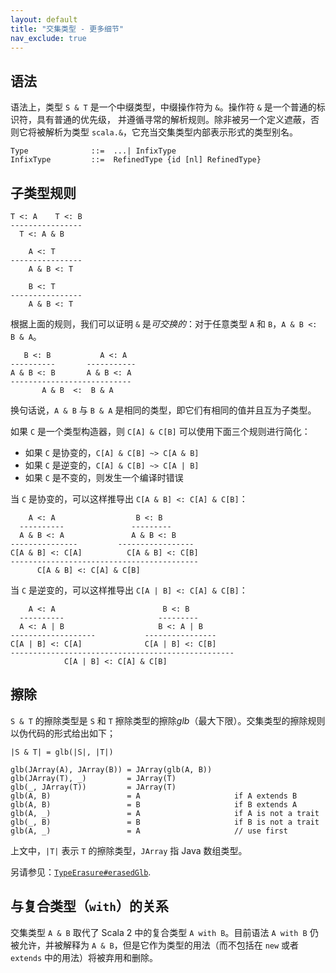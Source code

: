 ```yaml
---
layout: default
title: "交集类型 - 更多细节"
nav_exclude: true
---
```


## 语法

语法上，类型 `S & T` 是一个中缀类型，中缀操作符为 `&`。操作符 `&` 是一个普通的标识符，具有普通的优先级，
并遵循寻常的解析规则。除非被另一个定义遮蔽，否则它将被解析为类型 `scala.&`，它充当交集类型内部表示形式的类型别名。

```
Type              ::=  ...| InfixType
InfixType         ::=  RefinedType {id [nl] RefinedType}
```

## 子类型规则

```
T <: A    T <: B
----------------
  T <: A & B

    A <: T
----------------
    A & B <: T

    B <: T
----------------
    A & B <: T
```

根据上面的规则，我们可以证明 `&` 是*可交换的*：对于任意类型 `A` 和 `B`，`A & B <: B & A`。

```
   B <: B           A <: A
----------       -----------
A & B <: B       A & B <: A
---------------------------
       A & B  <:  B & A
```

换句话说，`A & B` 与 `B & A` 是相同的类型，即它们有相同的值并且互为子类型。

如果 `C` 是一个类型构造器，则 `C[A] & C[B]` 可以使用下面三个规则进行简化：

- 如果 `C` 是协变的，`C[A] & C[B] ~> C[A & B]`
- 如果 `C` 是逆变的，`C[A] & C[B] ~> C[A | B]`
- 如果 `C` 是不变的，则发生一个编译时错误


当 `C` 是协变的，可以这样推导出 `C[A & B] <: C[A] & C[B]`：

```
    A <: A                  B <: B
  ----------               ---------
  A & B <: A               A & B <: B
---------------         -----------------
C[A & B] <: C[A]          C[A & B] <: C[B]
------------------------------------------
      C[A & B] <: C[A] & C[B]
```

当 `C` 是逆变的，可以这样推导出 `C[A | B] <: C[A] & C[B]`：

```
    A <: A                        B <: B
  ----------                     ---------
  A <: A | B                     B <: A | B
-------------------           ----------------
C[A | B] <: C[A]              C[A | B] <: C[B]
--------------------------------------------------
            C[A | B] <: C[A] & C[B]
```

## 擦除

`S & T` 的擦除类型是 `S` 和 `T` 擦除类型的擦除*glb*（最大下限）。交集类型的擦除规则以伪代码的形式给出如下；

```
|S & T| = glb(|S|, |T|)

glb(JArray(A), JArray(B)) = JArray(glb(A, B))
glb(JArray(T), _)         = JArray(T)
glb(_, JArray(T))         = JArray(T)
glb(A, B)                 = A                     if A extends B
glb(A, B)                 = B                     if B extends A
glb(A, _)                 = A                     if A is not a trait
glb(_, B)                 = B                     if B is not a trait
glb(A, _)                 = A                     // use first
```

上文中，`|T|` 表示 `T` 的擦除类型，`JArray` 指 Java 数组类型。

另请参见：[`TypeErasure#erasedGlb`](https://github.com/lampepfl/dotty/blob/master/compiler/src/dotty/tools/dotc/core/TypeErasure.scala#L289).

## 与复合类型（`with`）的关系

交集类型 `A & B` 取代了 Scala 2 中的复合类型 `A with B`。目前语法 `A with B` 仍被允许，并被解释为 
`A & B`，但是它作为类型的用法（而不包括在 `new` 或者 `extends` 中的用法）将被弃用和删除。
